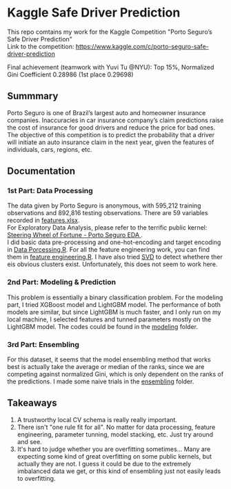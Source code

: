 # Kaggle Safe Driver Prediction
This repo comtains my work for the Kaggle Competition "Porto Seguro’s Safe Driver Prediction"  
Link to the competition: https://www.kaggle.com/c/porto-seguro-safe-driver-prediction  

Final achievement (teamwork with Yuvi Tu @NYU): Top 15%, Normalized Gini Coefficient 0.28986 (1st place 0.29698)

## Summmary
Porto Seguro is one of Brazil’s largest auto and homeowner insurance companies. Inaccuracies in car insurance company’s claim predictions raise the cost of insurance for good drivers and reduce the price for bad ones. The objective of this competition is to predict the probability that a driver will initiate an auto insurance claim in the next year, given the features of individuals, cars, regions, etc.

## Documentation

### 1st Part: Data Processing
The data given by Porto Seguro is anonymous, with 595,212 training observations and 892,816 testing observations. There are 59 variables recorded in [features.xlsx](https://github.com/yudong-94/Kaggle-Safe-Driver-Prediction/tree/master/tracking).  
For Exploratory Data Analysis, please refer to the terrific public kernel: [Steering Wheel of Fortune - Porto Seguro EDA
](https://www.kaggle.com/headsortails/steering-wheel-of-fortune-porto-seguro-eda).  
I did basic data pre-processing and one-hot-encoding and target encoding in [Data Porcessing.R](https://github.com/yudong-94/Kaggle-Safe-Driver-Prediction/blob/master/feature%20engineering/Data%20Processing.R). For all the feature engineering work, you can find them in [feature engineering.R](https://github.com/yudong-94/Kaggle-Safe-Driver-Prediction/blob/master/feature%20engineering/feature%20engineering.R). I have also tried [SVD](https://github.com/yudong-94/Kaggle-Safe-Driver-Prediction/blob/master/feature%20engineering/SVD.R) to detect whethere ther eis obvious clusters exist. Unfortunately, this does not seem to work here.

### 2nd Part: Modeling & Prediction
This problem is essentially a binary classification problem. For the modeling part, I tried XGBoost model and LightGBM model. The performance of both models are similar, but since LightGBM is much faster, and I only run on my local machine, I selected features and tunned parameters mostly on the LightGBM model. The codes could be found in the [modeling](https://github.com/yudong-94/Kaggle-Safe-Driver-Prediction/tree/master/modeling) folder.

### 3rd Part: Ensembling
For this dataset, it seems that the model ensembling method that works best is actually take the average or median of the ranks, since we are competing against normalized Gini, which is only dependent on the ranks of the predictions. I made some naive trials in the [ensembling](https://github.com/yudong-94/Kaggle-Safe-Driver-Prediction/tree/master/ensembling) folder.

## Takeaways
1. A trustworthy local CV schema is really really important.
2. There isn't "one rule fit for all". No matter for data processing, feature engineering, parameter tunning, model stacking, etc. Just try around and see.
3. It's hard to judge whether you are overfitting sometimes... Many are expecting some kind of great overfitting on some public kernels, but actually they are not. I guess it could be due to the extremely imbalanced data we get, or this kind of ensembling just not easily leads to overfitting.
